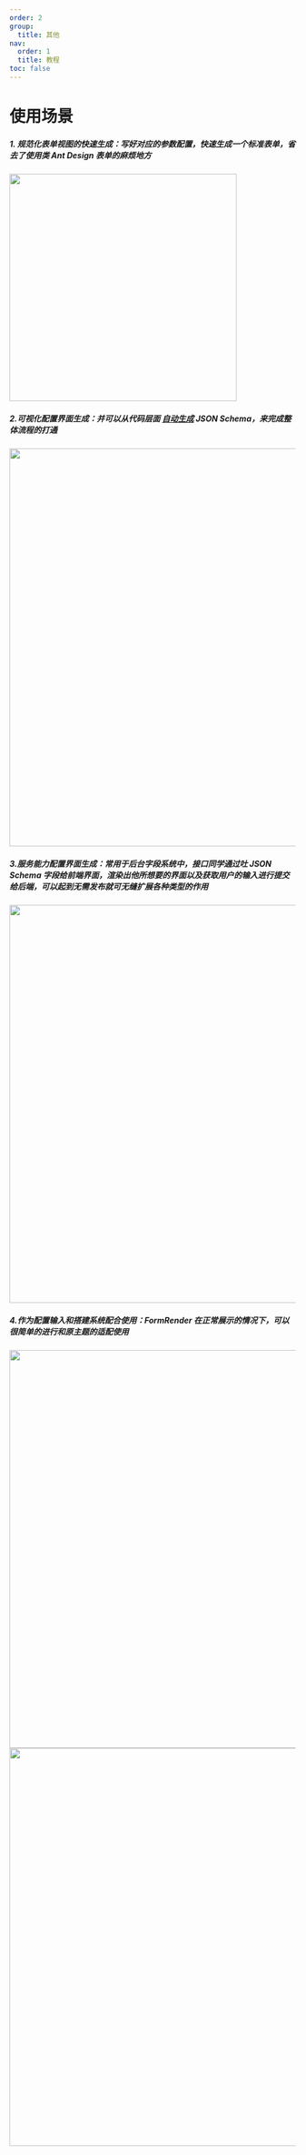 ```yaml
---
order: 2
group:
  title: 其他
nav:
  order: 1
  title: 教程
toc: false
---
```


# 使用场景

##### 1. 规范化表单视图的快速生成：写好对应的参数配置，快速生成一个标准表单，省去了使用类 Ant Design 表单的麻烦地方

   <img src="https://qpluspicture.oss-cn-beijing.aliyuncs.com/ts-upload/1573547684-OCOmqe.png" width="400"/>

##### 2.可视化配置界面生成：并可以从代码层面 <a href="https://alibaba.github.io/form-render/#/docs/proptypes" target="_blank">自动生成</a> JSON Schema，来完成整体流程的打通

   <img src="https://qpluspicture.oss-cn-beijing.aliyuncs.com/ts-upload/1573546822-GWwTVd.png" width="700"/>

##### 3.服务能力配置界面生成：常用于后台字段系统中，接口同学通过吐 JSON Schema 字段给前端界面，渲染出他所想要的界面以及获取用户的输入进行提交给后端，可以起到无需发布就可无缝扩展各种类型的作用

   <img src="https://qpluspicture.oss-cn-beijing.aliyuncs.com/ts-upload/1573547420-S9s1eC.png" width="700"/>

##### 4.作为配置输入和搭建系统配合使用：FormRender 在正常展示的情况下，可以很简单的进行和原主题的适配使用

   <img src="https://qpluspicture.oss-cn-beijing.aliyuncs.com/ts-upload/1573547974-EWh3OI.png" width="700"/>
   <img src="https://qpluspicture.oss-cn-beijing.aliyuncs.com/ts-upload/1573548385-IFEy6t.png" width="700"/>

